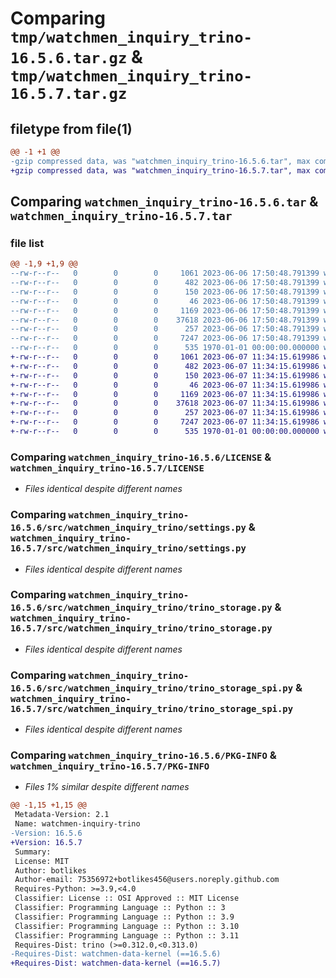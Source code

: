# Comparing `tmp/watchmen_inquiry_trino-16.5.6.tar.gz` & `tmp/watchmen_inquiry_trino-16.5.7.tar.gz`

## filetype from file(1)

```diff
@@ -1 +1 @@
-gzip compressed data, was "watchmen_inquiry_trino-16.5.6.tar", max compression
+gzip compressed data, was "watchmen_inquiry_trino-16.5.7.tar", max compression
```

## Comparing `watchmen_inquiry_trino-16.5.6.tar` & `watchmen_inquiry_trino-16.5.7.tar`

### file list

```diff
@@ -1,9 +1,9 @@
--rw-r--r--   0        0        0     1061 2023-06-06 17:50:48.791399 watchmen_inquiry_trino-16.5.6/LICENSE
--rw-r--r--   0        0        0      482 2023-06-06 17:50:48.791399 watchmen_inquiry_trino-16.5.6/pyproject.toml
--rw-r--r--   0        0        0      150 2023-06-06 17:50:48.791399 watchmen_inquiry_trino-16.5.6/src/watchmen_inquiry_trino/__init__.py
--rw-r--r--   0        0        0       46 2023-06-06 17:50:48.791399 watchmen_inquiry_trino-16.5.6/src/watchmen_inquiry_trino/exception.py
--rw-r--r--   0        0        0     1169 2023-06-06 17:50:48.791399 watchmen_inquiry_trino-16.5.6/src/watchmen_inquiry_trino/settings.py
--rw-r--r--   0        0        0    37618 2023-06-06 17:50:48.791399 watchmen_inquiry_trino-16.5.6/src/watchmen_inquiry_trino/trino_storage.py
--rw-r--r--   0        0        0      257 2023-06-06 17:50:48.791399 watchmen_inquiry_trino-16.5.6/src/watchmen_inquiry_trino/trino_storage_helper.py
--rw-r--r--   0        0        0     7247 2023-06-06 17:50:48.791399 watchmen_inquiry_trino-16.5.6/src/watchmen_inquiry_trino/trino_storage_spi.py
--rw-r--r--   0        0        0      535 1970-01-01 00:00:00.000000 watchmen_inquiry_trino-16.5.6/PKG-INFO
+-rw-r--r--   0        0        0     1061 2023-06-07 11:34:15.619986 watchmen_inquiry_trino-16.5.7/LICENSE
+-rw-r--r--   0        0        0      482 2023-06-07 11:34:15.619986 watchmen_inquiry_trino-16.5.7/pyproject.toml
+-rw-r--r--   0        0        0      150 2023-06-07 11:34:15.619986 watchmen_inquiry_trino-16.5.7/src/watchmen_inquiry_trino/__init__.py
+-rw-r--r--   0        0        0       46 2023-06-07 11:34:15.619986 watchmen_inquiry_trino-16.5.7/src/watchmen_inquiry_trino/exception.py
+-rw-r--r--   0        0        0     1169 2023-06-07 11:34:15.619986 watchmen_inquiry_trino-16.5.7/src/watchmen_inquiry_trino/settings.py
+-rw-r--r--   0        0        0    37618 2023-06-07 11:34:15.619986 watchmen_inquiry_trino-16.5.7/src/watchmen_inquiry_trino/trino_storage.py
+-rw-r--r--   0        0        0      257 2023-06-07 11:34:15.619986 watchmen_inquiry_trino-16.5.7/src/watchmen_inquiry_trino/trino_storage_helper.py
+-rw-r--r--   0        0        0     7247 2023-06-07 11:34:15.619986 watchmen_inquiry_trino-16.5.7/src/watchmen_inquiry_trino/trino_storage_spi.py
+-rw-r--r--   0        0        0      535 1970-01-01 00:00:00.000000 watchmen_inquiry_trino-16.5.7/PKG-INFO
```

### Comparing `watchmen_inquiry_trino-16.5.6/LICENSE` & `watchmen_inquiry_trino-16.5.7/LICENSE`

 * *Files identical despite different names*

### Comparing `watchmen_inquiry_trino-16.5.6/src/watchmen_inquiry_trino/settings.py` & `watchmen_inquiry_trino-16.5.7/src/watchmen_inquiry_trino/settings.py`

 * *Files identical despite different names*

### Comparing `watchmen_inquiry_trino-16.5.6/src/watchmen_inquiry_trino/trino_storage.py` & `watchmen_inquiry_trino-16.5.7/src/watchmen_inquiry_trino/trino_storage.py`

 * *Files identical despite different names*

### Comparing `watchmen_inquiry_trino-16.5.6/src/watchmen_inquiry_trino/trino_storage_spi.py` & `watchmen_inquiry_trino-16.5.7/src/watchmen_inquiry_trino/trino_storage_spi.py`

 * *Files identical despite different names*

### Comparing `watchmen_inquiry_trino-16.5.6/PKG-INFO` & `watchmen_inquiry_trino-16.5.7/PKG-INFO`

 * *Files 1% similar despite different names*

```diff
@@ -1,15 +1,15 @@
 Metadata-Version: 2.1
 Name: watchmen-inquiry-trino
-Version: 16.5.6
+Version: 16.5.7
 Summary: 
 License: MIT
 Author: botlikes
 Author-email: 75356972+botlikes456@users.noreply.github.com
 Requires-Python: >=3.9,<4.0
 Classifier: License :: OSI Approved :: MIT License
 Classifier: Programming Language :: Python :: 3
 Classifier: Programming Language :: Python :: 3.9
 Classifier: Programming Language :: Python :: 3.10
 Classifier: Programming Language :: Python :: 3.11
 Requires-Dist: trino (>=0.312.0,<0.313.0)
-Requires-Dist: watchmen-data-kernel (==16.5.6)
+Requires-Dist: watchmen-data-kernel (==16.5.7)
```

